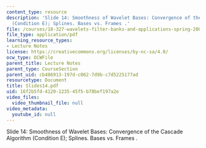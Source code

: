 ```yaml
---
content_type: resource
description: 'Slide 14: Smoothness of Wavelet Bases: Convergence of the Cascade Algorithm
  (Condition E); Splines. Bases vs. Frames .'
file: /courses/18-327-wavelets-filter-banks-and-applications-spring-2003/16f2b5fd4120123545f5b78bef197a2e_Slides14.pdf
file_type: application/pdf
learning_resource_types:
- Lecture Notes
license: https://creativecommons.org/licenses/by-nc-sa/4.0/
ocw_type: OCWFile
parent_title: Lecture Notes
parent_type: CourseSection
parent_uid: cb486913-197d-c062-7d9b-c7d5225177ad
resourcetype: Document
title: Slides14.pdf
uid: 16f2b5fd-4120-1235-45f5-b78bef197a2e
video_files:
  video_thumbnail_file: null
video_metadata:
  youtube_id: null
---
```

Slide 14: Smoothness of Wavelet Bases: Convergence of the Cascade Algorithm (Condition E); Splines. Bases vs. Frames .
